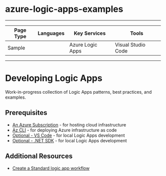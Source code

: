 # azure-logic-apps-examples

---

| Page Type | Languages | Key Services     | Tools              |
| --------- | --------- | ---------------- | ------------------ |
| Sample    |           | Azure Logic Apps | Visual Studio Code |

---

# Developing Logic Apps

Work-in-progress collection of Logic Apps patterns, best practices, and examples.

## Prerequisites

-   [An Azure Subscription](https://azure.microsoft.com/en-us/free/) - for hosting cloud infrastructure
-   [Az CLI](https://learn.microsoft.com/en-us/cli/azure/install-azure-cli) - for deploying Azure infrastructure as code
-   [Optional - VS Code](https://code.visualstudio.com/Download) - for local Logic Apps development
-   [Optional - .NET SDK](https://dotnet.microsoft.com/en-us/download) - for local Logic Apps development

<!-- ## Running this sample

### _*Setting up the application components*_

#### Logic app

## Architecture & Workflow

![Azure & Power Platform diagram](/docs/diagram.png)

_A diagram visually describing the components in Azure._

## Considerations & Next Steps -->

## Additional Resources

-   [Create a Standard logic app workflow](https://learn.microsoft.com/en-us/azure/logic-apps/create-single-tenant-workflows-visual-studio-code)
